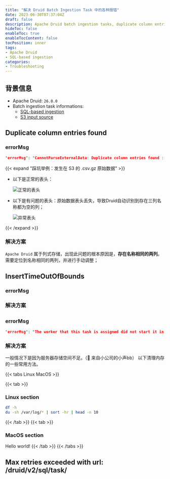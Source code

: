 ```yaml
---
title: "解决 Druid Batch Ingestion Task 中的各种报错"
date: 2023-06-30T07:37:04Z
draft: false
description: Apache Druid batch ingestion tasks, duplicate column entries found
hideToc: false
enableToc: true
enableTocContent: false
tocPosition: inner
tags:
- Apache Druid
- SQL-based ingestion
categories:
- Troubleshooting
---
```


## 背景信息

- Apache Druid: `26.0.0`
- Batch ingestion task informations:
  - <a href="https://druid.apache.org/docs/latest/multi-stage-query/index.html" target="_blank">SQL-based ingestion</a>
  - <a href="https://druid.apache.org/docs/latest/ingestion/native-batch-input-sources.html#s3-input-source" target="_blank">S3 input source</a>

## Duplicate column entries found

### errorMsg
```Prolog
"errorMsg": "CannotParseExternalData: Duplicate column entries found : [0, Facebook]"
```

{{< expand "踩坑举例：发生在 S3 的 .csv.gz 原始数据" >}}

- 以下是正常的表头：

  <img src='/images/posts/duplicate_column_entries_normal.png' alt='正常的表头'>

- 以下是有问题的表头：原始数据表头丢失，导致Druid自动识别到存在三列名称都为空的列；
  
  <img src='/images/posts/duplicate_column_entries_err.png' alt='异常表头'>

{{< /expand >}}

### 解决方案

`Apache Druid` 属于列式存储，出现此问题的根本原因是，**存在名称相同的两列**。需要定位到名称相同的两列，并进行手动调整；

## InsertTimeOutOfBounds

### errorMsg

### 解决方案

## 

### errorMsg
```Prolog
"errorMsg": "The worker that this task is assigned did not start it in timeout[PT5M]. See overlord and middleMana..."
```

### 解决方案
一般情况下是因为服务器存储空间不足。（🙊 来自小公司的小声bb）
以下清理内存的一些常用方法。

{{< tabs Linux MacOS >}}

  {{< tab >}}

  ### Linux section

  ```bash
  df -h
  du -sh /var/log/* | sort -hr | head -n 10
  ```

  {{< /tab >}}
  {{< tab >}}

  ### MacOS section

  Hello world!
  {{< /tab >}}
{{< /tabs >}}

## Max retries exceeded with url: /druid/v2/sql/task/

